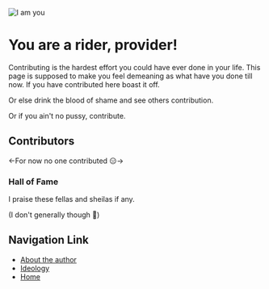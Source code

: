 ![I am you](https://pbs.twimg.com/media/D982xrWVUAEbAl2.jpg)
# You are a rider, provider!
Contributing is the hardest effort you could have ever done in your life. This page is supposed to make you feel demeaning as what have you done till now. If you have contributed here boast it off. 

Or else drink the blood of shame and see others contribution.

Or if you ain't no pussy, contribute.

## Contributors
<-For now no one contributed 😑->

### Hall of Fame
I praise these fellas and sheilas if any. 

(I don't generally though 🤫)

## Navigation Link
- [About the author](../About_Me)
- [Ideology](../Ideology)
- [Home](../README.md)